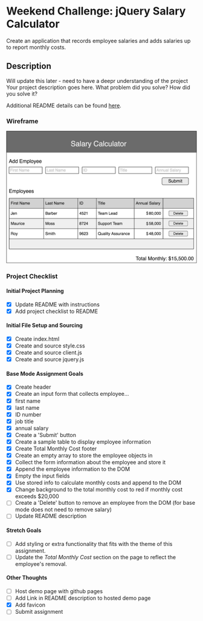 # Weekend Challenge: jQuery Salary Calculator
Create an application that records employee salaries and adds salaries up to report monthly costs. 

## Description

Will update this later - need to have a deepr understanding of the project 
Your project description goes here. What problem did you solve? How did you solve it?

Additional README details can be found [here](https://github.com/PrimeAcademy/readme-template/blob/master/README.md).

### Wireframe

![Wireframe](salary-calc-wireframe.png)

### Project Checklist
#### Initial Project Planning
- [X] Update README with instructions
- [X] Add project checklist to README
#### Initial File Setup and Sourcing
- [X] Create index.html
- [X] Create and source style.css
- [X] Create and source client.js
- [X] Create and source jquery.js
#### Base Mode Assignment Goals
- [X] Create header
- [X] Create an input form that collects employee...
- [X] first name
- [X] last name
- [X] ID number
- [X] job title
- [X] annual salary
- [X] Create a 'Submit' button 
- [X] Create a sample table to display employee information
- [X] Create Total Monthly Cost footer
- [X] Create an empty array to store the employee objects in
- [X] Collect the form information about the employee and store it
- [X] Append the employee information to the DOM
- [X] Empty the input fields
- [X] Use stored info to calculate monthly costs and append to the DOM
- [X] Change background to the total monthly cost to red if monthly cost exceeds $20,000
- [ ] Create a 'Delete' button to remove an employee from the DOM (for base mode does not need to remove salary)
- [ ] Update README description
#### Stretch Goals
- [ ] Add styling or extra functionality that fits with the theme of this assignment.
- [ ] Update the _Total Monthly Cost_ section on the page to reflect the employee's removal.
#### Other Thoughts
- [ ] Host demo page with github pages
- [ ] Add Link in README description to hosted demo page
- [X] Add favicon
- [ ] Submit assignment